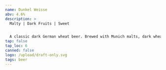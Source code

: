 ```yaml
---
name: Dunkel Weisse
abv: 4.6%
description: >
  Malty | Dark Fruits | Sweet


  A classic dark German wheat beer. Brewed with Munich malts, dark wheat malt and a touch of roasted malts. Refreshing but hefty enough to be enjoyed throughout the winter. 
tap: false
tap_loc: 6
canned: false
logo: /upload/draft-only.svg
tags: beer
---
```

